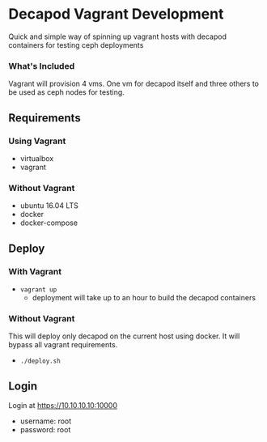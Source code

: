 # Decapod Vagrant Development
Quick and simple way of spinning up vagrant hosts with decapod containers for testing ceph deployments

### What's Included
Vagrant will provision 4 vms. One vm for decapod itself and three others to be used as ceph nodes for testing.


## Requirements
### Using Vagrant
 - virtualbox
 - vagrant 

### Without Vagrant
 - ubuntu 16.04 LTS
 - docker 
 - docker-compose
 

## Deploy 
### With Vagrant
 - `vagrant up`
   - deployment will take up to an hour to build the decapod containers

### Without Vagrant  
This will deploy only decapod on the current host using docker. It will bypass all vagrant requirements.
 - `./deploy.sh`


## Login
Login at https://10.10.10.10:10000
 - username: root
 - password: root
